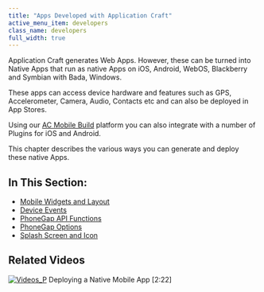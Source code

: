 ```yaml
---
title: "Apps Developed with Application Craft"
active_menu_item: developers
class_name: developers
full_width: true
---
```



Application Craft generates Web Apps. However, these can be turned into Native Apps that run as native Apps on iOS, Android, WebOS, Blackberry and Symbian with Bada, Windows.

These apps can access device hardware and features such as GPS, Accelerometer, Camera, Audio, Contacts etc and can also be deployed in App Stores.

Using our [AC Mobile Build](/developers/documentation/ac-mobile-build-phonegap/cordova/ac-mobile-build/) platform you can also integrate with a number of Plugins for iOS and Android.

This chapter describes the various ways you can generate and deploy these native Apps.

## In This Section:

 - [Mobile Widgets and Layout](/developers/documentation/ac-mobile-build-phonegap/cordova/apps-developed-with-application-craft/mobile-widgets-and-layout)
 - [Device Events](/developers/documentation/ac-mobile-build-phonegap/cordova/apps-developed-with-application-craft/phonegap-specific-events)
 - [PhoneGap API Functions](/developers/documentation/ac-mobile-build-phonegap/cordova/apps-developed-with-application-craft/phonegap-functions)
 - [PhoneGap Options](/developers/documentation/ac-mobile-build-phonegap/cordova/apps-developed-with-application-craft/enabling-device-features)
 - [Splash Screen and Icon](/developers/documentation/ac-mobile-build-phonegap/cordova/apps-developed-with-application-craft/splash-screen-and-icon)

## Related Videos

[![Videos\_P](/img/docs/videos_p.png)](http://www.youtube.com/v/M9hLcnKOj04?autoplay=1&hd=1&fs=1&showsearch=0&rel=0&) Deploying a Native Mobile App [2:22]
